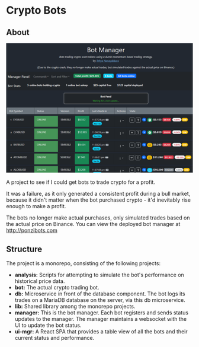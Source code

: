 # Crypto Bots

## About

![website](./website.png)

A project to see if I could get bots to trade crypto for a profit.

It was a failure, as it only generated a consistent profit during a bull market, because it didn't matter when the bot purchased crypto - it'd inevitably rise enough to make a profit.

The bots no longer make actual purchases, only simulated trades based on the actual price on Binance. You can view the deployed bot manager at http://ponzibots.com

## Structure

The project is a monorepo, consisting of the following projects:

- **analysis:** Scripts for attempting to simulate the bot's performance on historical price data.
- **bot:** The actual crypto trading bot.
- **db:** Microservice in front of the database component. The bot logs its trades on a MariaDB database on the server, via this db microservice.
- **lib:** Shared library among the monorepo projects.
- **manager:** This is the bot manager. Each bot registers and sends status updates to the manager. The manager maintains a websocket with the UI to update the bot status.
- **ui-mgr:** A React SPA that provides a table view of all the bots and their current status and performance.
